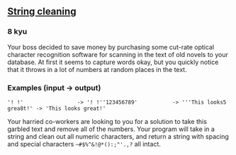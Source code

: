 <h2><a href=https://www.codewars.com/kata/57e1e61ba396b3727c000251/train/javascript target="_blank">String cleaning</a></h2><h3>8 kyu</h3><p>Your boss decided to save money by purchasing some cut-rate optical character recognition software for scanning in the text of old novels to your database. At first it seems to capture words okay, but you quickly notice that it throws in a lot of numbers at random places in the text.</p><h3 id="examples-input---output">Examples (input -&gt; output)</h3><pre><code>'! !'                 -&gt; '! !''123456789'           -&gt; '''This looks5 grea8t!' -&gt; 'This looks great!'</code></pre><p>Your harried co-workers are looking to you for a solution to take this garbled text and remove all of the numbers. Your program will take in a string and clean out all numeric characters, and return a string with spacing and special characters <code>~#$%^&amp;!@*():;"'.,?</code> all intact.</p>